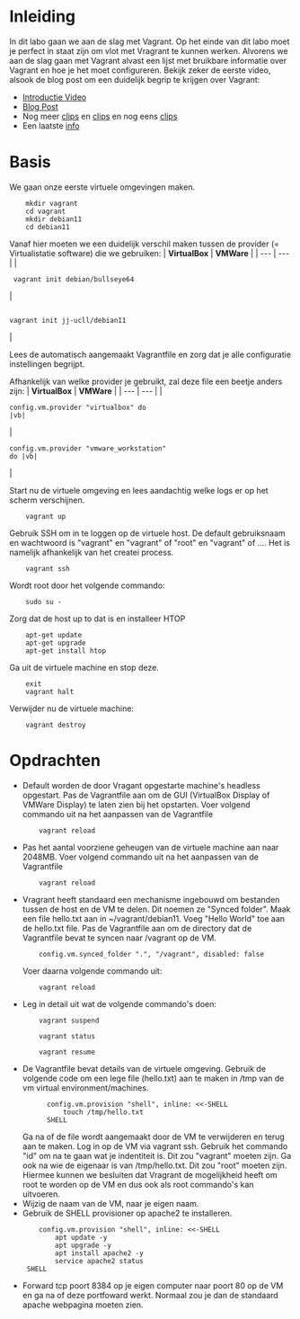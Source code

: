 # Inleiding
In dit labo gaan we aan de slag met Vagrant. Op het einde van dit labo moet je perfect in staat zijn om vlot met Vragrant te kunnen werken. Alvorens we aan de slag gaan met Vagrant alvast een lijst met bruikbare informatie over Vagrant en hoe je het moet configureren. Bekijk zeker de eerste video, alsook de blog post om een duidelijk begrip te krijgen over Vagrant:

- [Introductie Video](https://www.youtube.com/watch?v=wlogPKBEuUM)
- [Blog Post](https://opensource.com/resources/vagrant)
- Nog meer [clips](https://www.youtube.com/watch?v=a6W1hF9CgDQ) en [clips](https://www.youtube.com/watch?v=sr9pUpSAexE) en nog eens [clips](https://www.youtube.com/watch?v=vBreXjkizgo)
- Een laatste [info](https://ostechnix.com/vagrant-tutorial-getting-started-with-vagrant/)

# Basis
We gaan onze eerste virtuele omgevingen maken.
```
    mkdir vagrant
    cd vagrant
    mkdir debian11
    cd debian11
```
Vanaf hier moeten we een duidelijk verschil maken tussen de provider (= Virtualistatie software) die we gebruiken:
| **VirtualBox** | **VMWare** |
| --- | --- |
|<pre><code>    vagrant init debian/bullseye64</code></pre> | <pre><code>     vagrant init jj-ucll/debian11</code></pre> |

Lees de automatisch aangemaakt Vagrantfile en zorg dat je alle configuratie instellingen begrijpt.

Afhankelijk van welke provider je gebruikt, zal deze file een beetje anders zijn:
| **VirtualBox** | **VMWare** |
| --- | --- |
|<pre><code>config.vm.provider "virtualbox" do \|vb\|</code></pre> | <pre><code>config.vm.provider "vmware_workstation" do \|vb\|</code></pre> |

Start nu de virtuele omgeving en lees aandachtig welke logs er op het scherm verschijnen.
```
    vagrant up
```
Gebruik SSH om in te loggen op de virtuele host. De default gebruiksnaam en wachtwoord is "vagrant" en "vagrant" of "root" en "vagrant" of .... Het is namelijk afhankelijk van het createi process.
```
    vagrant ssh
```
Wordt root door het volgende commando:
```
    sudo su -
```
Zorg dat de host up to dat is en installeer HTOP
```
    apt-get update
    apt-get upgrade
    apt-get install htop
```
Ga uit de virtuele machine en stop deze.
```
    exit
    vagrant halt
```
Verwijder nu de virtuele machine:
```
    vagrant destroy
```
# Opdrachten

- Default worden de door Vragant opgestarte machine's headless opgestart. Pas de Vagrantfile aan om de GUI (VirtualBox Display of VMWare Display) te laten zien bij het opstarten. Voer volgend commando uit na het aanpassen van de Vagrantfile
  ```
      vagrant reload
  ```
- Pas het aantal voorziene geheugen van de virtuele machine aan naar 2048MB. Voer volgend commando uit na het aanpassen van de Vagrantfile
  ```
      vagrant reload
  ```
- Vragrant heeft standaard een mechanisme ingebouwd om bestanden tussen de host en de VM te delen. Dit noemen ze "Synced folder". Maak een file hello.txt aan in ~/vagrant/debian11. Voeg "Hello World" toe aan de hello.txt file. Pas de Vagrantfile aan om de directory dat de Vagrantfile bevat te syncen naar /vagrant op de VM.
  ```
      config.vm.synced_folder ".", "/vagrant", disabled: false
  ```
  Voer daarna volgende commando uit:
  ```
      vagrant reload
  ```
- Leg in detail uit wat de volgende commando's doen:
  ```
      vagrant suspend

      vagrant status
      
      vagrant resume
  ```
- De Vagrantfile bevat details van de virtuele omgeving. Gebruik de volgende code om een lege file (hello.txt) aan te maken in /tmp van de vm virtual environment/machines.
  ```
        config.vm.provision "shell", inline: <<-SHELL
            touch /tmp/hello.txt
        SHELL
  ```
  Ga na of de file wordt aangemaakt door de VM te verwijderen en terug aan te maken. Log in op de VM via vagrant ssh. Gebruik het commando "id" om na te gaan wat je indentiteit is. Dit zou "vagrant" moeten zijn. Ga ook na wie de eigenaar is van /tmp/hello.txt. Dit zou "root" moeten zijn. Hiermee kunnen we besluiten dat Vragrant de mogelijkheid heeft om root te worden op de VM en dus ook als root commando's kan uitvoeren.
- Wijzig de naam van de VM, naar je eigen naam.
- Gebruik de SHELL provisioner op apache2 te installeren.
  ```
      config.vm.provision "shell", inline: <<-SHELL
          apt update -y
          apt upgrade -y
          apt install apache2 -y
          service apache2 status
   SHELL
   ```
- Forward tcp poort 8384 op je eigen computer naar poort 80 op de VM en ga na of deze portfoward werkt. Normaal zou je dan de standaard apache webpagina moeten zien.

